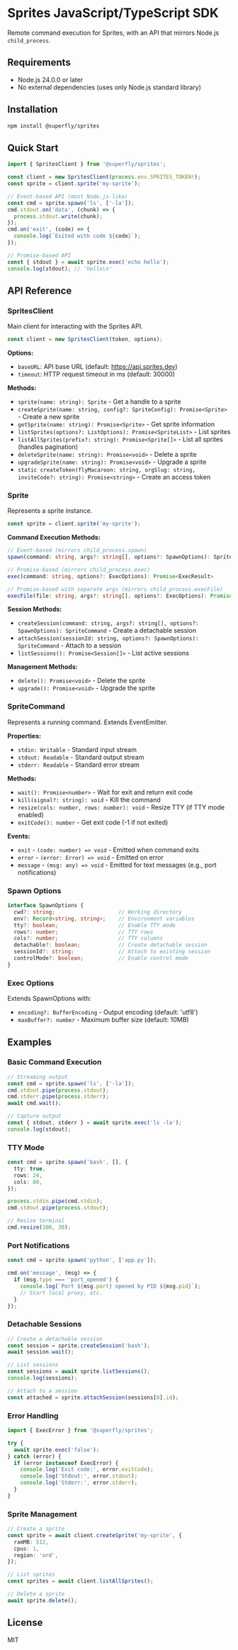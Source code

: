 # Sprites JavaScript/TypeScript SDK

Remote command execution for Sprites, with an API that mirrors Node.js `child_process`.

## Requirements

- Node.js 24.0.0 or later
- No external dependencies (uses only Node.js standard library)

## Installation

```bash
npm install @superfly/sprites
```

## Quick Start

```typescript
import { SpritesClient } from '@superfly/sprites';

const client = new SpritesClient(process.env.SPRITES_TOKEN!);
const sprite = client.sprite('my-sprite');

// Event-based API (most Node.js-like)
const cmd = sprite.spawn('ls', ['-la']);
cmd.stdout.on('data', (chunk) => {
  process.stdout.write(chunk);
});
cmd.on('exit', (code) => {
  console.log(`Exited with code ${code}`);
});

// Promise-based API
const { stdout } = await sprite.exec('echo hello');
console.log(stdout); // 'hello\n'
```

## API Reference

### SpritesClient

Main client for interacting with the Sprites API.

```typescript
const client = new SpritesClient(token, options);
```

**Options:**
- `baseURL`: API base URL (default: https://api.sprites.dev)
- `timeout`: HTTP request timeout in ms (default: 30000)

**Methods:**
- `sprite(name: string): Sprite` - Get a handle to a sprite
- `createSprite(name: string, config?: SpriteConfig): Promise<Sprite>` - Create a new sprite
- `getSprite(name: string): Promise<Sprite>` - Get sprite information
- `listSprites(options?: ListOptions): Promise<SpriteList>` - List sprites
- `listAllSprites(prefix?: string): Promise<Sprite[]>` - List all sprites (handles pagination)
- `deleteSprite(name: string): Promise<void>` - Delete a sprite
- `upgradeSprite(name: string): Promise<void>` - Upgrade a sprite
- `static createToken(flyMacaroon: string, orgSlug: string, inviteCode?: string): Promise<string>` - Create an access token

### Sprite

Represents a sprite instance.

```typescript
const sprite = client.sprite('my-sprite');
```

**Command Execution Methods:**

```typescript
// Event-based (mirrors child_process.spawn)
spawn(command: string, args?: string[], options?: SpawnOptions): SpriteCommand

// Promise-based (mirrors child_process.exec)
exec(command: string, options?: ExecOptions): Promise<ExecResult>

// Promise-based with separate args (mirrors child_process.execFile)
execFile(file: string, args?: string[], options?: ExecOptions): Promise<ExecResult>
```

**Session Methods:**
- `createSession(command: string, args?: string[], options?: SpawnOptions): SpriteCommand` - Create a detachable session
- `attachSession(sessionId: string, options?: SpawnOptions): SpriteCommand` - Attach to a session
- `listSessions(): Promise<Session[]>` - List active sessions

**Management Methods:**
- `delete(): Promise<void>` - Delete the sprite
- `upgrade(): Promise<void>` - Upgrade the sprite

### SpriteCommand

Represents a running command. Extends EventEmitter.

**Properties:**
- `stdin: Writable` - Standard input stream
- `stdout: Readable` - Standard output stream
- `stderr: Readable` - Standard error stream

**Methods:**
- `wait(): Promise<number>` - Wait for exit and return exit code
- `kill(signal?: string): void` - Kill the command
- `resize(cols: number, rows: number): void` - Resize TTY (if TTY mode enabled)
- `exitCode(): number` - Get exit code (-1 if not exited)

**Events:**
- `exit` - `(code: number) => void` - Emitted when command exits
- `error` - `(error: Error) => void` - Emitted on error
- `message` - `(msg: any) => void` - Emitted for text messages (e.g., port notifications)

### Spawn Options

```typescript
interface SpawnOptions {
  cwd?: string;                    // Working directory
  env?: Record<string, string>;    // Environment variables
  tty?: boolean;                   // Enable TTY mode
  rows?: number;                   // TTY rows
  cols?: number;                   // TTY columns
  detachable?: boolean;            // Create detachable session
  sessionId?: string;              // Attach to existing session
  controlMode?: boolean;           // Enable control mode
}
```

### Exec Options

Extends SpawnOptions with:
- `encoding?: BufferEncoding` - Output encoding (default: 'utf8')
- `maxBuffer?: number` - Maximum buffer size (default: 10MB)

## Examples

### Basic Command Execution

```typescript
// Streaming output
const cmd = sprite.spawn('ls', ['-la']);
cmd.stdout.pipe(process.stdout);
cmd.stderr.pipe(process.stderr);
await cmd.wait();

// Capture output
const { stdout, stderr } = await sprite.exec('ls -la');
console.log(stdout);
```

### TTY Mode

```typescript
const cmd = sprite.spawn('bash', [], {
  tty: true,
  rows: 24,
  cols: 80,
});

process.stdin.pipe(cmd.stdin);
cmd.stdout.pipe(process.stdout);

// Resize terminal
cmd.resize(100, 30);
```

### Port Notifications

```typescript
const cmd = sprite.spawn('python', ['app.py']);

cmd.on('message', (msg) => {
  if (msg.type === 'port_opened') {
    console.log(`Port ${msg.port} opened by PID ${msg.pid}`);
    // Start local proxy, etc.
  }
});
```

### Detachable Sessions

```typescript
// Create a detachable session
const session = sprite.createSession('bash');
await session.wait();

// List sessions
const sessions = await sprite.listSessions();
console.log(sessions);

// Attach to a session
const attached = sprite.attachSession(sessions[0].id);
```

### Error Handling

```typescript
import { ExecError } from '@superfly/sprites';

try {
  await sprite.exec('false');
} catch (error) {
  if (error instanceof ExecError) {
    console.log('Exit code:', error.exitCode);
    console.log('Stdout:', error.stdout);
    console.log('Stderr:', error.stderr);
  }
}
```

### Sprite Management

```typescript
// Create a sprite
const sprite = await client.createSprite('my-sprite', {
  ramMB: 512,
  cpus: 1,
  region: 'ord',
});

// List sprites
const sprites = await client.listAllSprites();

// Delete a sprite
await sprite.delete();
```

## License

MIT

